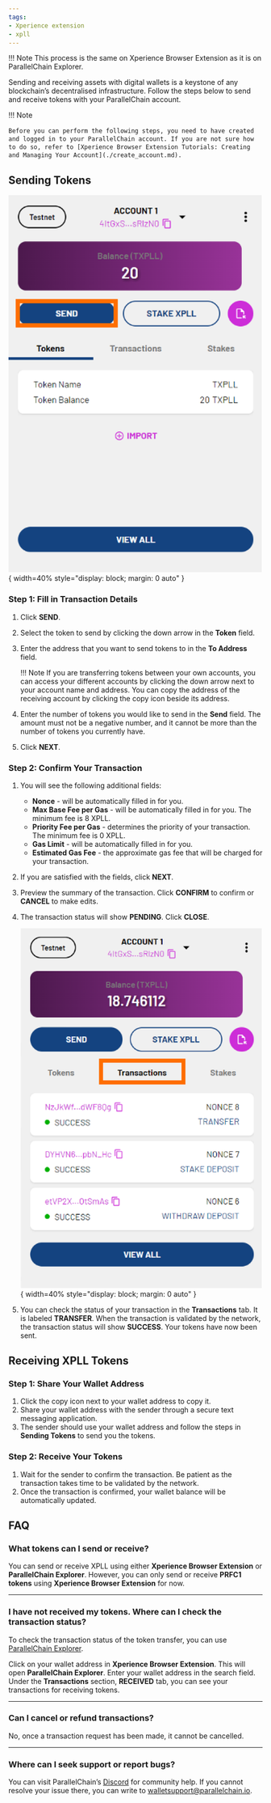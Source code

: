 ```yaml
---
tags:
- Xperience extension
- xpll
---
```

!!! Note
    This process is the same on Xperience Browser Extension as it is on ParallelChain Explorer. 

Sending and receiving assets with digital wallets is a keystone of any blockchain’s decentralised infrastructure. Follow the steps below to send and receive tokens with your ParallelChain account.

!!! Note

    Before you can perform the following steps, you need to have created and logged in to your ParallelChain account. If you are not sure how to do so, refer to [Xperience Browser Extension Tutorials: Creating and Managing Your Account](./create_account.md). 

## Sending Tokens

![check transfer](../../img/tokens/1_Send%20Tokens.png){ width=40%  style="display: block; margin: 0 auto" } 

### Step 1: Fill in Transaction Details
1. Click **SEND**.
2. Select the token to send by clicking the down arrow in the **Token** field.
3. Enter the address that you want to send tokens to in the **To Address** field.

    !!! Note 
        If you are transferring tokens between your own accounts, you can access your different accounts by clicking the down arrow next to your account name and address. You can copy the address of the receiving account by clicking the copy icon beside its address. 
4. Enter the number of tokens you would like to send in the **Send** field. The amount must not be a negative number, and it cannot be more than the number of tokens you currently have.
5. Click **NEXT**.

### Step 2: Confirm Your Transaction
1. You will see the following additional fields:
    - **Nonce** - will be automatically filled in for you.
    - **Max Base Fee per Gas** - will be automatically filled in for you. The minimum fee is 8 XPLL.
    - **Priority Fee per Gas** - determines the priority of your transaction. The minimum fee is 0 XPLL.
    - **Gas Limit** - will be automatically filled in for you.
    - **Estimated Gas Fee** - the approximate gas fee that will be charged for your transaction.
2. If you are satisfied with the fields, click **NEXT**.

3. Preview the summary of the transaction. Click **CONFIRM** to confirm or **CANCEL** to make edits.

4. The transaction status will show **PENDING**. Click **CLOSE**.

    ![check transfer](../../img/tokens/2_Check%20Status%20of%20Transaction.png){ width=40%  style="display: block; margin: 0 auto" } 

5. You can check the status of your transaction in the **Transactions** tab. It is labeled **TRANSFER**. When the transaction is validated by the network, the transaction status will show **SUCCESS**. Your tokens have now been sent.  

## Receiving XPLL Tokens

### Step 1: Share Your Wallet Address
1. Click the copy icon next to your wallet address to copy it.
2. Share your wallet address with the sender through a secure text messaging application.
3. The sender should use your wallet address and follow the steps in **Sending Tokens** to send you the tokens.

### Step 2: Receive Your Tokens
1. Wait for the sender to confirm the transaction. Be patient as the transaction takes time to be validated by the network.
2. Once the transaction is confirmed, your wallet balance will be automatically updated.

## FAQ

### What tokens can I send or receive?
You can send or receive XPLL using either **Xperience Browser Extension** or **ParallelChain Explorer**. However, you can only send or receive **PRFC1 tokens** using **Xperience Browser Extension** for now.

---

### I have not received my tokens. Where can I check the transaction status?
To check the transaction status of the token transfer, you can use [ParallelChain Explorer](https://explorer.parallelchain.io/explorer?network=Mainnet).

Click on your wallet address in **Xperience Browser Extension**. This will open **ParallelChain Explorer**. Enter your wallet address in the search field. Under the **Transactions** section, **RECEIVED** tab, you can see your transactions for receiving tokens. 

---

### Can I cancel or refund transactions? 

No, once a transaction request has been made, it cannot be cancelled. 

---

### Where can I seek support or report bugs? 

You can visit ParallelChain’s [Discord](https://discord.gg/parallelchainofficial) for community help. If you cannot resolve your issue there, you can write to [walletsupport@parallelchain.io](mailto:walletsupport@parallelchain.io). 